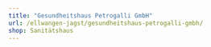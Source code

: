 ```yaml
---
title: "Gesundheitshaus Petrogalli GmbH"
url: /ellwangen-jagst/gesundheitshaus-petrogalli-gmbh/
shop: Sanitätshaus
---
```

